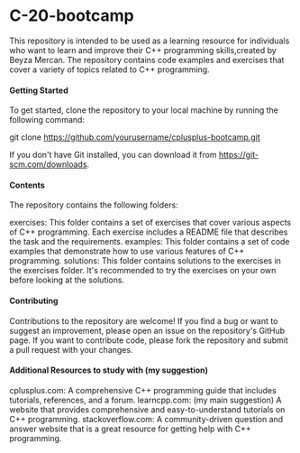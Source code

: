 # C-20-bootcamp

This repository is intended to be used as a learning resource for individuals who want to learn and improve their C++ programming skills,created by Beyza Mercan. The repository contains code examples and exercises that cover a variety of topics related to C++ programming.

#### Getting Started
To get started, clone the repository to your local machine by running the following command:

git clone https://github.com/yourusername/cplusplus-bootcamp.git

If you don't have Git installed, you can download it from https://git-scm.com/downloads.

#### Contents
The repository contains the following folders:

exercises: This folder contains a set of exercises that cover various aspects of C++ programming. Each exercise includes a README file that describes the task and the requirements.
examples: This folder contains a set of code examples that demonstrate how to use various features of C++ programming.
solutions: This folder contains solutions to the exercises in the exercises folder. It's recommended to try the exercises on your own before looking at the solutions.

#### Contributing

Contributions to the repository are welcome! If you find a bug or want to suggest an improvement, please open an issue on the repository's GitHub page. If you want to contribute code, please fork the repository and submit a pull request with your changes.

#### Additional Resources to study with (my suggestion)
cplusplus.com: A comprehensive C++ programming guide that includes tutorials, references, and a forum.
learncpp.com: (my main suggestion) A website that provides comprehensive and easy-to-understand tutorials on C++ programming.
stackoverflow.com: A community-driven question and answer website that is a great resource for getting help with C++ programming.

